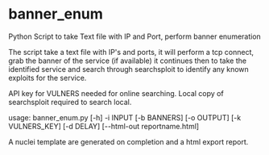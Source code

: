 # banner_enum
Python Script to take Text file with IP and Port, perform banner enumeration

The script take a text file with IP's and ports, it will perform a tcp connect, grab the banner of the service (if available)
it continues then to take the identified service and search through searchsploit to identify any known exploits for the service.

API key for VULNERS needed for online searching.
Local copy of searchsploit required to search local.

usage: banner_enum.py [-h] -i INPUT [-b BANNERS] [-o OUTPUT] [-k VULNERS_KEY] [-d DELAY] [--html-out reportname.html]

A nuclei template are generated on completion and a html export report. 
